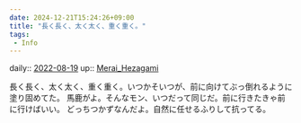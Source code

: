 ```yaml
---
date: 2024-12-21T15:24:26+09:00
title: "長く長く、太く太く、重く重く。"
tags:
 - Info
---
```


daily:: [2022-08-19](Daily_Note/2022-08-19.md)
up:: [Merai_Hezagami](../Bar/Novel/Nacaria/Merai_Hezagami.md)

長く長く、太く太く、重く重く。いつかそいつが、前に向けてぶっ倒れるように塗り固めてた。
馬鹿がよ。そんなモン、いつだって同じだ。前に行きたきゃ前に行けばいい。
どっちつかずなんだよ。自然に任せるふりして抗ってる。